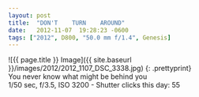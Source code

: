 ```yaml
---
layout: post
title:  "DON'T    TURN    AROUND"
date:   2012-11-07  19:28:23 -0600
tags: ["2012", D800, "50.0 mm f/1.4", Genesis]
---
```

![{{ page.title }} Image]({{ site.baseurl }}/images/2012/2012_1107_DSC_3338.jpg)
{: .prettyprint}  
You never know what might be behind you  
1/50 sec, f/3.5, ISO 3200 - Shutter clicks this day: 55